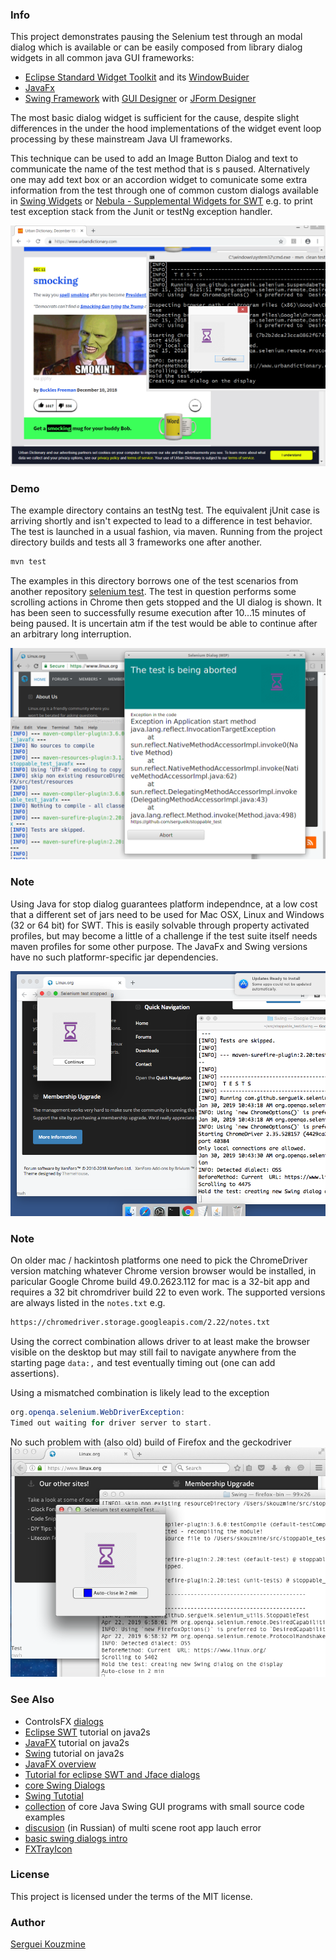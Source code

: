 ### Info

This project demonstrates pausing the Selenium test through an modal dialog which is available or can be easily composed from library dialog widgets in all common java GUI frameworks:
  * [Eclipse Standard Widget Toolkit](https://www.eclipse.org/swt/) and its [WindowBuider](https://www.eclipse.org/windowbuilder/)
  * [JavaFx](https://openjfx.io/)
  * [Swing Framework](https://docs.oracle.com/javase/8/docs/api/index.html?javax/swing/package-summary.html) with [GUI Designer](https://marketplace.eclipse.org/content/jformdesigner-swing-gui-designer#group-screenshots) or [JForm Designer](https://www.formdev.com/jformdesigner/download/)

The most basic dialog widget is sufficient for the cause, despite slight differences in the under the hood implementations of the widget event loop processing by these mainstream Java UI frameworks.

This technique can be used to add an Image Button Dialog and text to communicate  the name of the test method that is s paused. Alternatively one may add text box or an accordion widget to comunicate some extra information from the test through one of common custom dialogs available in [Swing Widgets](https://github.com/eugener/oxbow) or [Nebula - Supplemental Widgets for SWT](https://github.com/eclipse/nebula) e.g. to print test exception stack from the Junit or testNg exception handler.

![icon](https://github.com/sergueik/stoppable_test/blob/master/screenshots/capture_stopped_test-swt.png)

### Demo
The  example directory contains an testNg test. The equivalent jUnit case is arriving shortly and isn't expected to lead to a difference in test behavior.
The test is launched in a usual fashion, via maven. Running from the project directory builds and tests all 3 frameworks one after another.
```cmd
mvn test
```
The examples in this directory borrows one of the test scenarios from another repository [selenium test](https://github.com/sergueik/selenium_tests). The test in question performs some scrolling actions in Chrome then gets stopped and the UI dialog is shown. It has been seen to successfully resume execution after 10...15 minutes of being paused. It is uncertain atm if the test would be able to continue after an arbitrary long interruption.

![icon](https://github.com/sergueik/stoppable_test/blob/master/screenshots/capture_stopped_test-javafx.png)

### Note

Using Java for stop dialog guarantees platform independnce,
at a low cost that a different set of jars need to be used for Mac OSX, Linux and Windows (32 or 64 bit) for SWT.
This is easily solvable through property activated profiles, but may become a little of a challenge if the test suite itself needs maven profiles for some other purpose.
The JavaFx and Swing versions have no such platformr-specific jar dependencies.

![icon](https://github.com/sergueik/stoppable_test/blob/master/screenshots/capture_stopped_test-swing.png)

### Note

On older mac / hackintosh platforms one need to pick the ChromeDriver version matching whatever Chrome version browser would be installed, in paricular
Google Chrome build 49.0.2623.112
for mac is a 32-bit app and requires a 32 bit chromdriver build 22  to even work.
The supported versions are always listed in the `notes.txt` e.g.
```sh
https://chromedriver.storage.googleapis.com/2.22/notes.txt
```

Using the correct combination allows driver to at least make the browser visible on the desktop but may still fail to navigate anywhere
from the starting page `data:,` and test eventually timing out (one can add assertions).

Using a mismatched combination is likely lead to the exception
```java
org.openqa.selenium.WebDriverException:
Timed out waiting for driver server to start.
```
No such problem with (also old) build of Firefox and the geckodriver
![icon](https://github.com/sergueik/stoppable_test/blob/master/screenshots/capture_stopped_test-swing_hackintosh.png)

### See Also
  * ControlsFX [dialogs](https://code.makery.ch/blog/javafx-8-dialogs/)
  * [Eclipse SWT](http://www.java2s.com/Tutorial/Java/0280__SWT/Catalog0280__SWT.htm) tutorial on java2s
  * [JavaFX](http://www.java2s.com/Tutorials/Java/JavaFX/index.htm) tutorial on java2s
  * [Swing](http://www.java2s.com/Tutorial/Java/0240__Swing/Catalog0240__Swing.htm) tutorial on java2s
  * [JavaFX overview](https://docs.oracle.com/javase/8/javafx/get-started-tutorial/jfx-overview.htm)
  * [Tutorial for eclipse SWT and Jface dialogs](http://www.vogella.com/tutorials/EclipseDialogs/article.html)
  * [core Swing Dialogs](https://docs.oracle.com/javase/tutorial/uiswing/components/dialog.html)
  * [Swing Tutotial](http://zetcode.com/tutorials/javaswingtutorial/)
  * [collection](https://github.com/aterai/java-swing-tips) of core Java Swing GUI programs with small source code examples
  * [discusion](https://toster.ru/q/683495) (in Russian) of multi scene root app lauch error
  * [basic swing dialogs intro](https://docs.oracle.com/javase/tutorial/uiswing/components/dialog.html)
  * [FXTrayIcon](https://github.com/dustinkredmond/FXTrayIcon)
### License
This project is licensed under the terms of the MIT license.

### Author
[Serguei Kouzmine](kouzmine_serguei@yahoo.com)
